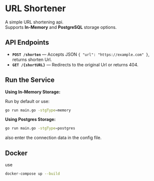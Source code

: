 # URL Shortener

A simple URL shortening api.  
Supports **In-Memory** and **PostgreSQL** storage options.

##  API Endpoints

- **`POST /shorten`** — Accepts JSON `{ "url": "https://example.com" }`, returns shorten Url.
- **`GET /{shortURL}`** — Redirects to the original Url or returns 404.

## Run the Service

**Using In-Memory Storage:**

Run by default or use:
```sh
go run main.go -stgType=memory
```


**Using Postgres Storage:**
```sh
go run main.go -stgType=postgres
```
also enter the connection data in the config file.

## Docker
use
```sh
docker-compose up --build
```
